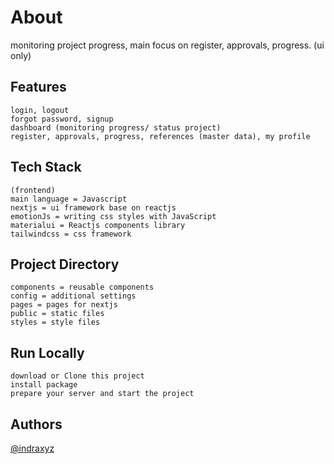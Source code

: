 # About
monitoring project progress, main focus on register, approvals, progress. (ui only)

## Features
    login, logout
    forgot password, signup
    dashboard (monitoring progress/ status project)
    register, approvals, progress, references (master data), my profile

## Tech Stack

    (frontend)
    main language = Javascript
    nextjs = ui framework base on reactjs
    emotionJs = writing css styles with JavaScript
    materialui = Reactjs components library
    tailwindcss = css framework

## Project Directory

    components = reusable components
    config = additional settings
    pages = pages for nextjs
    public = static files
    styles = style files

## Run Locally

    download or Clone this project
    install package
    prepare your server and start the project

## Authors

[@indraxyz](https://www.github.com/indraxyz)
